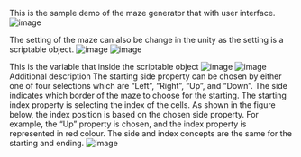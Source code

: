 This is the sample demo of the maze generator that with user interface.
![image](https://github.com/user-attachments/assets/f6f4a090-706f-476a-aaea-b856a8006a02)

The setting of the maze can also be change in the unity as the setting is a scriptable object.
![image](https://github.com/user-attachments/assets/4df984ba-5ec5-46e9-9538-7bdef91c9e15)
![image](https://github.com/user-attachments/assets/fcbac1f6-743c-4a54-97f0-39d03c950f33)

This is the variable that inside the scriptable object
![image](https://github.com/user-attachments/assets/ee58b28c-b862-444c-9d76-1cd18b348fb3)
![image](https://github.com/user-attachments/assets/15e28196-f4e9-4352-a4d8-3ce56eae8fe2)
Additional description
The starting side property can be chosen by either one of four selections which are “Left”, “Right”, “Up”, and “Down”. The side indicates which border of the maze to choose for the starting. The starting index property is selecting the index of the cells. As shown in the figure below, the index position is based on the chosen side property. For example, the “Up” property is chosen, and the index property is represented in red colour. The side and index concepts are the same for the starting and ending. 
![image](https://github.com/user-attachments/assets/16cdaaf9-b206-4ac9-8391-60b5695ab980)
